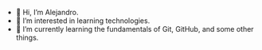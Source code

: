 - 👋 Hi, I’m Alejandro.
- 👀 I’m interested in learning technologies.
- 🌱 I’m currently learning the fundamentals of Git, GitHub, and some other things.
